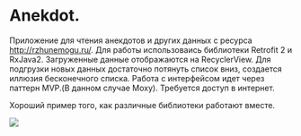 # Anekdot.
Приложение для чтения анекдотов и других данных с ресурса http://rzhunemogu.ru/.
Для работы использоваись библиотеки Retrofit 2 и RxJava2.
Загруженные данные отображаются на RecyclerView.
Для подгрузки новых данных достаточно потянуть список вниз, создается иллюзия бесконечного списка.
Работа с интерфейсом идет через паттерн MVP.(В данном случае Moxy).
Требуется доступ в интернет.

Хороший пример того, как различные библиотеки работают вместе.



![](https://github.com/YakuninSerg/Anekdot/blob/master/anekdot.gif)

